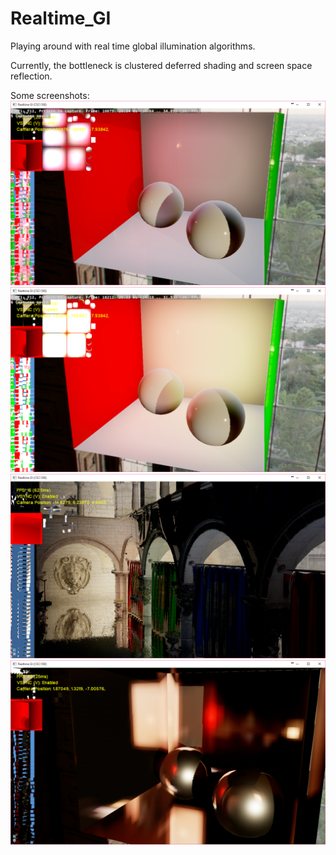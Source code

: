 # Realtime_GI

Playing around with real time global illumination algorithms.

Currently, the bottleneck is clustered deferred shading and screen space reflection.

Some screenshots:
![Alt text](/Content/ScreenShots/three_bounces.png?raw=true "3 bounces GI")
![Alt text](/Content/ScreenShots/six_bounces.png?raw=true "6 bounces GI")
![Alt text](/Content/ScreenShots/sponza.png?raw=true "Sponza")
![Alt text](/Content/ScreenShots/pbr_spec_1.png?raw=true "Sponza_2")






